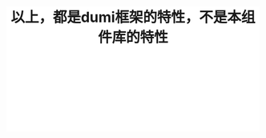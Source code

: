 <HomeBaseLayout></HomeBaseLayout>
<!-- <Button></Button> -->

<div style="width: 100%;height:250px; margin-top:60px;background: #fff;text-align:center;">
<h1 style="font-weight: bold">以上，都是dumi框架的特性，不是本组件库的特性</h1>
</div>
